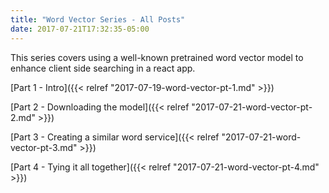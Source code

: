 ```yaml
---
title: "Word Vector Series - All Posts"
date: 2017-07-21T17:32:35-05:00
---
```


This series covers using a well-known pretrained word vector model to 
enhance client side searching in a react app.

[Part 1 - Intro]({{< relref "2017-07-19-word-vector-pt-1.md" >}})

[Part 2 - Downloading the model]({{< relref "2017-07-21-word-vector-pt-2.md" >}})

[Part 3 - Creating a similar word service]({{< relref "2017-07-21-word-vector-pt-3.md" >}})

[Part 4 - Tying it all together]({{< relref "2017-07-21-word-vector-pt-4.md" >}})

<!--more-->
